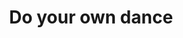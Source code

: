 ---
pid: CH1004
title: Do your own dance
location_transcription: Franklin Square
zipcode: '19143'
outside_phl: 
neighborhood: University City
age: '7'
age_range: 6-13
instagram: 
image_file_name: CH_10.jpg
proposal_transcription: 
topic: Freedom
topic_summary: '0'
type: Other No Form
keywords_other: 
credit: Eliana Brier James
image_labels: 
twitter: 
facebook: 
permalink: "/monuments/ch1004/"
layout: item-page
---